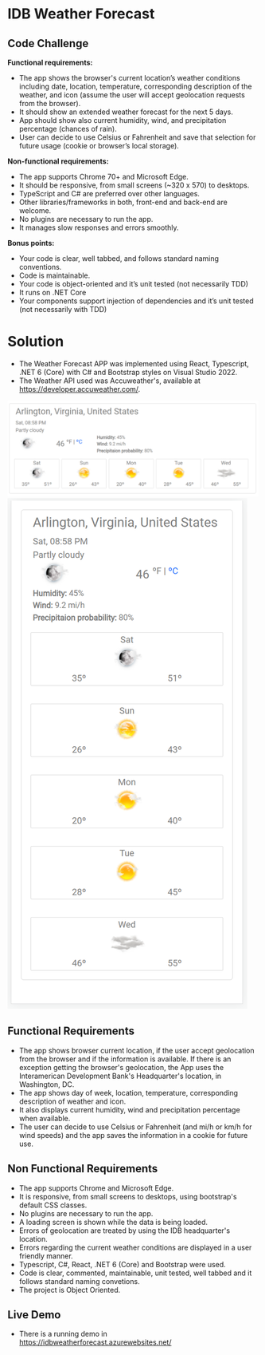 # IDB Weather Forecast
## Code Challenge


**Functional requirements:**

- The app shows the browser's current location’s weather conditions including date, location, temperature, corresponding description of the weather, and icon (assume the user will accept geolocation requests from the browser).
- It should show an extended weather forecast for the next 5 days.
- App should show also current humidity, wind, and precipitation percentage (chances of rain).
- User can decide to use Celsius or Fahrenheit and save that selection for future usage (cookie or browser’s local storage).
 

**Non-functional requirements:**
 

- The app supports Chrome 70+ and Microsoft Edge.
- It should be responsive, from small screens (~320 x 570) to desktops.
- TypeScript and C# are preferred over other languages.
- Other libraries/frameworks in both, front-end and back-end are welcome.
- No plugins are necessary to run the app.
- It manages slow responses and errors smoothly.

**Bonus points:**

- Your code is clear, well tabbed, and follows standard naming conventions.
- Code is maintainable.
- Your code is object-oriented and it’s unit tested (not necessarily TDD)
- It runs on .NET Core
- Your components support injection of dependencies and it’s unit tested (not necessarily with TDD)

# Solution
- The Weather Forecast APP was implemented using React, Typescript, .NET 6 (Core) with C# and Bootstrap styles on Visual Studio 2022. 
- The Weather API used was Accuweather's, available at https://developer.accuweather.com/.


![Desktop](/Desktop.png)
![Mobile](/mobile.png)

## Functional Requirements
- The app shows browser current location, if the user accept geolocation from the browser and if the information is available. If there is an exception getting the browser's geolocation, the App uses the Interamerican Development Bank's Headquarter's location, in Washington, DC.
- The app shows day of week, location, temperature, corresponding description of weather and icon.
- It also displays current humidity, wind and precipitation percentage when available.
- The user can decide to use Celsius or Fahrenheit (and mi/h or km/h for wind speeds) and the app saves the information in a cookie for future use.

## Non Functional Requirements
- The app supports Chrome and Microsoft Edge.
- It is responsive, from small screens to desktops, using bootstrap's default CSS classes.
- No plugins are necessary to run the app.
- A loading screen is shown while the data is being loaded.
- Errors of geolocation are treated by using the IDB headquarter's location.
- Errors regarding the current weather conditions are displayed in a user friendly manner.
- Typescript, C#, React, .NET 6 (Core) and Bootstrap were used.
- Code is clear, commented, maintainable, unit tested, well tabbed and it follows standard naming convetions.
- The project is Object Oriented.

## Live Demo
 - There is a running demo in https://idbweatherforecast.azurewebsites.net/




